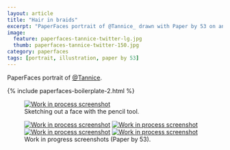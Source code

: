 ```yaml
---
layout: article
title: "Hair in braids"
excerpt: "PaperFaces portrait of @Tannice_ drawn with Paper by 53 on an iPad."
image: 
  feature: paperfaces-tannice-twitter-lg.jpg
  thumb: paperfaces-tannice-twitter-150.jpg
category: paperfaces
tags: [portrait, illustration, paper by 53]
---
```


PaperFaces portrait of <a href="http://twitter.com/Tannice_">@Tannice</a>.

{% include paperfaces-boilerplate-2.html %}

<figure>
	<a href="{{ site.url }}/images/paperfaces-tannice-process-1-lg.jpg"><img src="{{ site.url }}/images/paperfaces-tannice-process-1-750.jpg" alt="Work in process screenshot"></a>
	<figcaption>Sketching out a face with the pencil tool.</figcaption>
</figure>

<figure class="half">
	<a href="{{ site.url }}/images/paperfaces-tannice-process-2-lg.jpg"><img src="{{ site.url }}/images/paperfaces-tannice-process-2-600.jpg" alt="Work in process screenshot"></a>
	<a href="{{ site.url }}/images/paperfaces-tannice-process-3-lg.jpg"><img src="{{ site.url }}/images/paperfaces-tannice-process-3-600.jpg" alt="Work in process screenshot"></a>
	<a href="{{ site.url }}/images/paperfaces-tannice-process-4-lg.jpg"><img src="{{ site.url }}/images/paperfaces-tannice-process-4-600.jpg" alt="Work in process screenshot"></a>
	<a href="{{ site.url }}/images/paperfaces-tannice-process-5-lg.jpg"><img src="{{ site.url }}/images/paperfaces-tannice-process-5-600.jpg" alt="Work in process screenshot"></a>
	<figcaption>Work in progress screenshots (Paper by 53).</figcaption>
</figure>